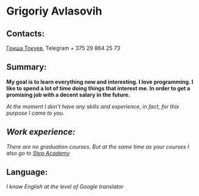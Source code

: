 # Grigoriy Avlasovih

## Contacts: 
[Гриша Токуев](https://vk.com/g.avlasovich), Telegram + 375 29 864 25 73 
## Summary: 

**My goal is to learn everything new and interesting. I love programming. I like to spend a lot of time doing things that interest me. In order to get a promising job with a decent salary in the future.**

_At the moment I don’t have any skills and experience, in fact, for this purpose I came to you._ 

## _Work experience:_ 
_There are no graduation courses. But at the same time as your courses I also go to [Step Academy](https://itstep.by/)_

## Language: 

_I know English at the level of Google translator_ 